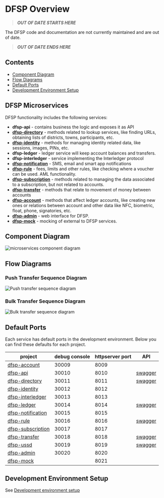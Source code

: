 # DFSP Overview

> ***OUT OF DATE STARTS HERE***

The DFSP code and documentation are not currently maintained and are out of date.

> ***OUT OF DATE ENDS HERE***

## Contents

- [Component Diagram](#component-diagram)
- [Flow Diagrams](#flow-diagrams)
- [Default Ports](#default-ports)
- [Development Environment Setup](#development-environment-setup)


## DFSP Microservices

DFSP functionality includes the following services:

- **dfsp-api** - contains business the logic and exposes it as API
- **[dfsp-directory](directory.md)** - methods related to lookup services, like finding URLs, obtaining lists of districts, towns, participants, etc.
- **[dfsp-identity](identity.md)** - methods for managing identity related data, like sessions, images, PINs, etc.
- **dfsp-ledger** - ledger service will keep account balances and transfers.
- **dfsp-interledger** - service implementing the Interledger protocol
- **[dfsp-notification](notification.md)** - SMS, email and smart app notifications
- **[dfsp-rule](rule.md)** - fees, limits and other rules, like checking where a voucher can be used. AML functionality.
- **[dfsp-subscription](subscription.md)** - methods related to managing the data associated to a subscription, but not related to accounts.
- **[dfsp-transfer](transfer.md)** - methods that relate to movement of money between accounts
- **[dfsp-account](account.md)** - methods that affect ledger accounts, like creating new ones or relations between account and other data like NFC, biometric, float, phone, signatories, etc.
- **[dfsp-admin](admin.md)** - web interface for DFSP.
- **[dfsp-mock](mock.md)** - mocking of external to DFSP services.

## Component Diagram

![microservices component diagram](./microServices.png)

## Flow Diagrams

### Push Transfer Sequence Diagram

![Push transfer sequence diagram](./transfer.push.create.png)

### Bulk Transfer Sequence Diagram

![Bulk transfer sequence diagram](./transfer.bulk.create.png)

## Default Ports

Each service has default ports in the development environment. Below you can find these defaults for each project.

| project                                                                       | debug console    |  httpserver port | API
| ---------------                                                               | ------------     | ---------------  | -----------
| [dfsp-account](https://github.com/mojaloop/dfsp-account)               | 30009            | 8009             |
| [dfsp-api](https://github.com/mojaloop/dfsp-api)                       | 30010            | 8010             | [swagger](http://ec2-35-163-231-111.us-west-2.compute.amazonaws.com:8010/documentation)
| [dfsp-directory](https://github.com/mojaloop/dfsp-directory)           | 30011            | 8011             | [swagger](http://ec2-35-163-231-111.us-west-2.compute.amazonaws.com:8011/documentation)
| [dfsp-identity](https://github.com/mojaloop/dfsp-identity)             | 30012            | 8012             |
| [dfsp-interledger](https://github.com/mojaloop/dfsp-interledger)       | 30013            | 8013             |
| [dfsp-ledger](https://github.com/mojaloop/dfsp-ledger)                 | 30014            | 8014             | [swagger](http://ec2-35-163-231-111.us-west-2.compute.amazonaws.com:8014/documentation)
| [dfsp-notification](https://github.com/mojaloop/dfsp-notification)     | 30015            | 8015             |
| [dfsp-rule](https://github.com/mojaloop/dfsp-rule)                     | 30016            | 8016             | [swagger](http://ec2-35-163-231-111.us-west-2.compute.amazonaws.com:8016/documentation)
| [dfsp-subscription](https://github.com/mojaloop/dfsp-subscription)     | 30017            | 8017             |
| [dfsp-transfer](https://github.com/mojaloop/dfsp-transfer)             | 30018            | 8018             | [swagger](http://ec2-35-163-231-111.us-west-2.compute.amazonaws.com:8018/documentation)
| [dfsp-ussd](https://github.com/mojaloop/dfsp-ussd)                     | 30019            | 8019             | [swagger](http://ec2-35-163-231-111.us-west-2.compute.amazonaws.com:8019/documentation)
| [dfsp-admin](https://github.com/mojaloop/dfsp-admin)                   | 30020            | 8020             |
| [dfsp-mock](https://github.com/mojaloop/dfsp-mock)                     |                  | 8021             |

## Development Environment Setup

See [Development environment setup](development.md)
